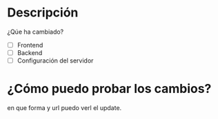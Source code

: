 # Descripción
¿Qúe ha cambiado?

- [ ] Frontend
- [ ] Backend
- [ ] Configuración del servidor

# ¿Cómo puedo probar los cambios?
en que forma y url puedo verl el update.
